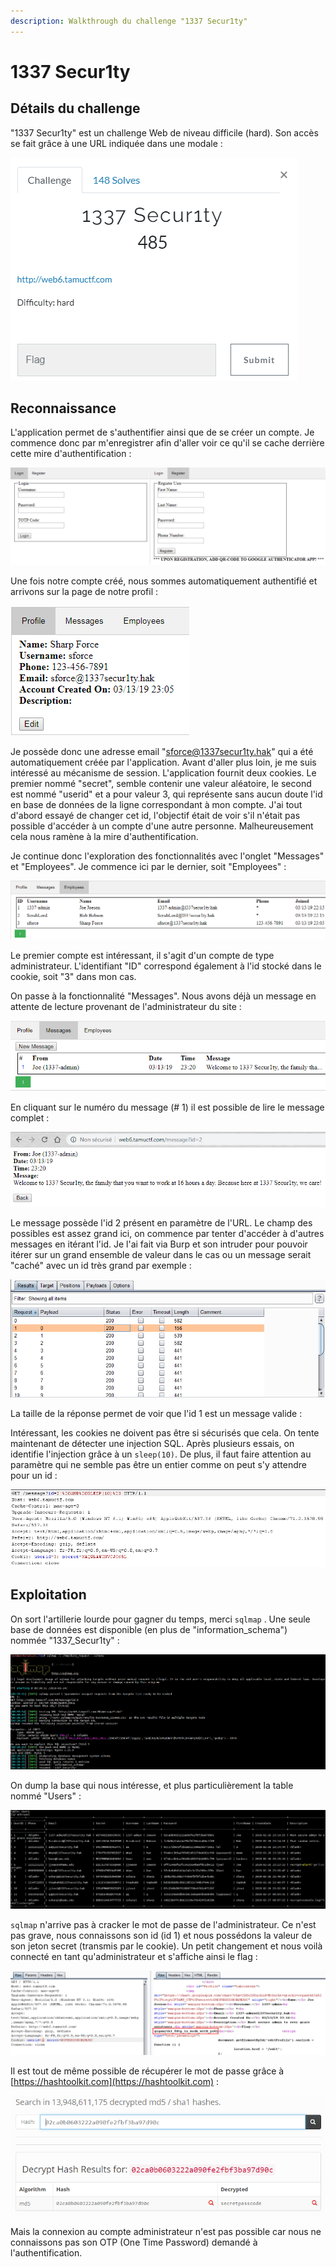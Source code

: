 ```yaml
---
description: Walkthrough du challenge "1337 Secur1ty"
---
```


# 1337 Secur1ty

## Détails du challenge

"1337 Secur1ty" est un challenge Web de niveau difficile \(hard\). Son accès se fait grâce à une URL indiquée dans une modale :

![](../../../../.gitbook/assets/930d4313c8678e573f5b78af7a9712d2.png)

## Reconnaissance

L'application permet de s'authentifier ainsi que de se créer un compte. Je commence donc par m'enregistrer afin d'aller voir ce qu'il se cache derrière cette mire d'authentification :

![](../../../../.gitbook/assets/70d116abcfc8e28e45508091270c79e8.png)

Une fois notre compte créé, nous sommes automatiquement authentifié et arrivons sur la page de notre profil :

![](../../../../.gitbook/assets/8f1059ef897bc301724b0b1dd09ccb3c.png)

Je possède donc une adresse email "sforce@1337secur1ty.hak" qui a été automatiquement créée par l'application. Avant d'aller plus loin, je me suis intéressé au mécanisme de session. L'application fournit deux cookies. Le premier nommé "secret", semble contenir une valeur aléatoire, le second est nommé "userid" et a pour valeur 3, qui représente sans aucun doute l'id en base de données de la ligne correspondant à mon compte. J'ai tout d'abord essayé de changer cet id, l'objectif était de voir s'il n'était pas possible d'accéder à un compte d'une autre personne. Malheureusement cela nous ramène à la mire d'authentification.

Je continue donc l'exploration des fonctionnalités avec l'onglet "Messages" et "Employees". Je commence ici par le dernier, soit "Employees" :

![](../../../../.gitbook/assets/d28b82029915e4438eeb715bfba48096.png)

Le premier compte est intéressant, il s'agit d'un compte de type administrateur. L'identifiant "ID" correspond également à l'id stocké dans le cookie, soit "3" dans mon cas.

On passe à la fonctionnalité "Messages". Nous avons déjà un message en attente de lecture provenant de l'administrateur du site :

![](../../../../.gitbook/assets/47f8040228fdbc756bb400b60518b7c1.png)

En cliquant sur le numéro du message \(\# 1\) il est possible de lire le message complet :

![](../../../../.gitbook/assets/a4f699af8baec38d1d25722d04cd815c.png)

Le message possède l'id 2 présent en paramètre de l'URL. Le champ des possibles est assez grand ici, on commence par tenter d'accéder à d'autres messages en itérant l'id. Je l'ai fait via Burp et son intruder pour pouvoir itérer sur un grand ensemble de valeur dans le cas ou un message serait "caché" avec un id très grand par exemple :

![](../../../../.gitbook/assets/28697db240d76923610b0d07f0bb3c7f.png)

La taille de la réponse permet de voir que l'id 1 est un message valide :

Intéressant, les cookies ne doivent pas être si sécurisés que cela. On tente maintenant de détecter une injection SQL. Après plusieurs essais, on identifie l'injection grâce à un `sleep(10)`. De plus, il faut faire attention au paramètre qui ne semble pas être un entier comme on peut s'y attendre pour un id :

![](../../../../.gitbook/assets/d4be1c819151cfdd6a9b167564aecd66.png)

## Exploitation

On sort l'artillerie lourde pour gagner du temps, merci `sqlmap` . Une seule base de données est disponible \(en plus de "information\_schema"\) nommée "1337\_Secur1ty"  :

![](../../../../.gitbook/assets/5146224b790ea51d4d86f4d5f696c0e1.png)

On dump la base qui nous intéresse, et plus particulièrement la table nommé "Users" :

![](../../../../.gitbook/assets/0672cebbf0b3194b2d7291e933b03f5a.png)

`sqlmap` n'arrive pas à cracker le mot de passe de l'administrateur. Ce n'est pas grave, nous connaissons son id \(id 1\) et nous possédons la valeur de son jeton secret \(transmis par le cookie\). Un petit changement et nous voilà connecté en tant qu'administrateur et s'affiche ainsi le flag :

![](../../../../.gitbook/assets/78f21d6c405c189c260414201afd63ec.png)

Il est tout de même possible de récupérer le mot de passe grâce à [https://hashtoolkit.com](https://hashtoolkit.com) :

![](../../../../.gitbook/assets/7b9c8d20d95cfd410663f1a6cb6e229a.png)

Mais la connexion au compte administrateur n'est pas possible car nous ne connaissons pas son OTP \(One Time Password\) demandé à l'authentification.



